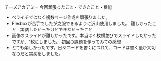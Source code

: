 チーズアカデミー
今回頑張ったこと・できたこと・機能
- ペライチではなく複数ページ作成を頑張りました。
- Flexboxが苦手でしたが克服できるように沢山使用しました。
難しかったこと・実装したかったけどできなかったこと
- 画像のスライドが難しかったです。本当は４枚横並びでスライドしたかったですが、1枚にしました。
初回の課題を作ってみての感想
- とても楽しかったです。日々コードを書くにつれて、コードは書く量が大切なのだと実感をしました。
